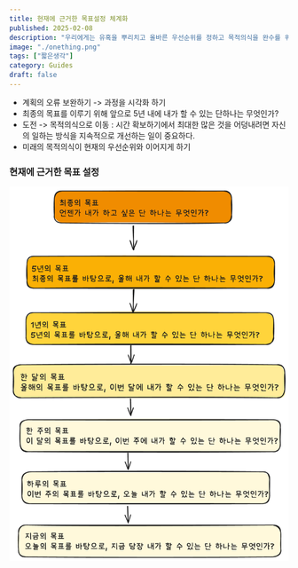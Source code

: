 ```yaml
---
title: 현재에 근거한 목표설정 체계화
published: 2025-02-08
description: "우리에게는 유혹을 뿌리치고 올바른 우선순위를 정하고 목적의식을 완수를 위한 단순한 사고 방식이 필요하다."
image: "./onething.png"
tags: ["짧은생각"]
category: Guides
draft: false
---
```


- 계획의 오류 보완하기 -> 과정을 시각화 하기
- 최종의 목표를 이루기 위해 앞으로 5년 내에 내가 할 수 있는 단하나는 무엇인가?
- 도전 -> 목적의식으로 이동 : 
시간 확보하기에서 최대한 많은 것을 어덩내려면 자신의 일하는 방식을 지속적으로 개선하는 일이
중요하다.
- 미래의 목적의식이 현재의 우선순위와 이어지게 하기

### 현재에 근거한 목표 설정

![image](../../../assets/images/brif_thoughts_1/one_thing.png)



